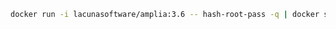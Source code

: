 ﻿```sh
docker run -i lacunasoftware/amplia:3.6 -- hash-root-pass -q | docker secret create amplia_root_password_hash -
```
